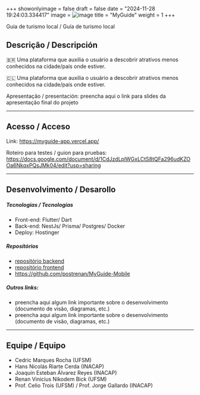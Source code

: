 +++
showonlyimage = false
draft = false
date = "2024-11-28 19:24:03.334417"
image = ![image](https://github.com/user-attachments/assets/664e1b81-8312-42ae-834b-11b1a0921c29)
title = "MyGuide"
weight = 1
+++


Guia de turismo local / Guía de turismo local

<!--more-->


## Descrição / Descripción

🇧🇷 Uma plataforma que auxilia o usuário a descobrir atrativos menos  conhecidos na cidade/país onde estiver.

🇨🇱 Uma plataforma que auxilia o usuário a descobrir atrativos menos  conhecidos na cidade/país onde estiver.

Apresentação / presentación: preencha aqui o link para slides da apresentação final do projeto

---

## Acesso / Acceso

Link: 
https://myguide-app.vercel.app/

Roteiro para testes / guion para pruebas: 
https://docs.google.com/document/d/1CdJzdLplWGxLCtS8tQFa296udKZOOa6NkqxPQsJMk04/edit?usp=sharing


---

## Desenvolvimento / Desarollo

##### Tecnologias / Tecnologías

- Front-end: Flutter/ Dart
- Back-end: NestJs/ Prisma/ Postgres/ Docker
- Deploy: Hostinger

##### Repositórios

- [repositório backend](https://github.com/postrenan/MyGuide-Back)
- [repositório frontend](https://github.com/postrenan/MyGuide-Front)
- https://github.com/postrenan/MyGuide-Mobile

##### Outros links:
- preencha aqui algum link importante sobre o desenvolvimento (documento de visão, diagramas, etc.)
- preencha aqui algum link importante sobre o desenvolvimento (documento de visão, diagramas, etc.)

---

## Equipe / Equipo

- Cedric Marques Rocha (UFSM)
- Hans Nicolás Riarte Cerda (INACAP)
- Joaquín Esteban Álvarez Reyes (INACAP)
- Renan Vinicius Nikodem Bick (UFSM)
- Prof. Celio Trois (UFSM) / Prof. Jorge Gallardo (INACAP)

